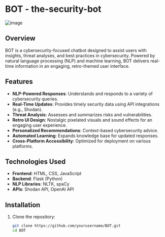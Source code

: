 # BOT - the-security-bot

![image](https://github.com/user-attachments/assets/3048765c-f4a8-48b6-b28b-7bb4cdaf75b1)

## Overview
BOT is a cybersecurity-focused chatbot designed to assist users with insights, threat analyses, and best practices in cybersecurity. Powered by natural language processing (NLP) and machine learning, BOT delivers real-time information in an engaging, retro-themed user interface.

## Features
- **NLP-Powered Responses**: Understands and responds to a variety of cybersecurity queries.
- **Real-Time Updates**: Provides timely security data using API integrations (e.g., Shodan).
- **Threat Analysis**: Assesses and summarizes risks and vulnerabilities.
- **Retro UI Design**: Nostalgic pixelated visuals and sound effects for an engaging user experience.
- **Personalized Recommendations**: Context-based cybersecurity advice.
- **Automated Learning**: Expands knowledge base for updated responses.
- **Cross-Platform Accessibility**: Optimized for deployment on various platforms.

## Technologies Used
- **Frontend**: HTML, CSS, JavaScript
- **Backend**: Flask (Python)
- **NLP Libraries**: NLTK, spaCy
- **APIs**: Shodan API, OpenAI API

## Installation
1. Clone the repository:
   ```bash
   git clone https://github.com/yourusername/BOT.git
   cd BOT
